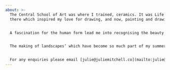 ```yaml
---
about: >-
  The Central School of Art was where I trained, ceramics. It was Life Drawing
  there which inspired my love for drawing, and now, painting and drawing.


  A fascination for the human form lead me into recognising the beauty and complexity of nature. Many of my Still Lives feature found objects, branches, fronds leaves and seed pods. Sometimes their decaying shape is exquisite to depict in oil.


  The making of landscapes’ which have become so much part of my summer occupation as I’ve been fortunate to spend prolonged time in Italy which has meant that I have been able to experiment with light and shade. The study of that, the deepest shadow which is created by an intense sun overhead has become a joy and preoccupation to make, oil on canvas, charcoal on paper.


  For any enquiries please email [julie@juliemitchell.co](mailto:julie@juliemitchell.co)
---
```

